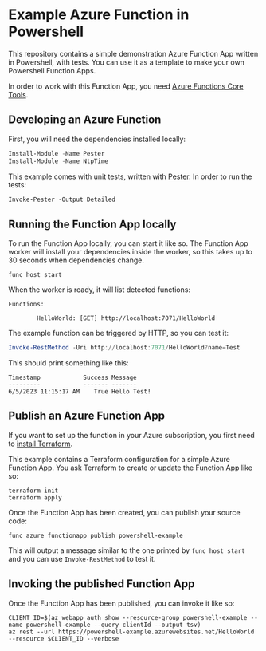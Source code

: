 # Example Azure Function in Powershell

This repository contains a simple demonstration Azure Function App written in Powershell, with tests. You can use it as a template to make your own Powershell Function Apps.

In order to work with this Function App, you need [Azure Functions Core Tools](https://learn.microsoft.com/en-us/azure/azure-functions/functions-run-local).

## Developing an Azure Function

First, you will need the dependencies installed locally:

```powershell
Install-Module -Name Pester
Install-Module -Name NtpTime
```

This example comes with unit tests, written with [Pester](https://pester.dev/). In order to run the tests:

```powershell
Invoke-Pester -Output Detailed
```

## Running the Function App locally

To run the Function App locally, you can start it like so. The Function App worker will install your dependencies inside the worker, so this takes up to 30 seconds when dependencies change.

```shell
func host start
```

When the worker is ready, it will list detected functions:

```text
Functions:

        HelloWorld: [GET] http://localhost:7071/HelloWorld
```

The example function can be triggered by HTTP, so you can test it:

```powershell
Invoke-RestMethod -Uri http://localhost:7071/HelloWorld?name=Test
```

This should print something like this:

```text
Timestamp            Success Message
---------            ------- -------
6/5/2023 11:15:17 AM    True Hello Test!
```

## Publish an Azure Function App

If you want to set up the function in your Azure subscription, you first need to [install Terraform](https://developer.hashicorp.com/terraform/tutorials/aws-get-started/install-cli).

This example contains a Terraform configuration for a simple Azure Function App. You ask Terraform to create or update the Function App like so:

```shell
terraform init
terraform apply
```

Once the Function App has been created, you can publish your source code:

```shell
func azure functionapp publish powershell-example
```

This will output a message similar to the one printed by `func host start` and you can use `Invoke-RestMethod` to test it.

## Invoking the published Function App

Once the Function App has been published, you can invoke it like so:

```shell
CLIENT_ID=$(az webapp auth show --resource-group powershell-example --name powershell-example --query clientId --output tsv)
az rest --url https://powershell-example.azurewebsites.net/HelloWorld --resource $CLIENT_ID --verbose
```